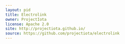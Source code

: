 ```yaml
---
layout: pid
title: Electrolink
owner: ProjectIota
license: Apache 2.0
site: http://projectiota.github.io/
source: https://github.com/projectiota/electrolink
---
```

